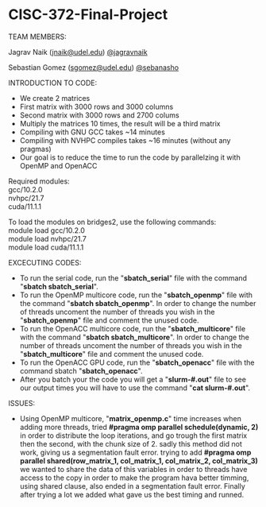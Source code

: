 # CISC-372-Final-Project

TEAM MEMBERS:

Jagrav Naik (jnaik@udel.edu) [@jagravnaik](https://www.github.com/jagravnaik)

Sebastian Gomez (sgomez@udel.edu) [@sebanasho](https://www.github.com/sebanasho)

INTRODUCTION TO CODE:
* We create 2 matrices
* First matrix with 3000 rows and 3000 columns
* Second matrix with 3000 rows and 2700 colums
* Multiply the matrices 10 times, the result will be a third matrix
* Compiling with GNU GCC takes ~14 minutes
* Compiling with NVHPC compiles takes ~16 minutes (without any pragmas) 
* Our goal is to reduce the time to run the code by parallelzing it with OpenMP and OpenACC


Required modules: \
gcc/10.2.0 <br />
nvhpc/21.7 <br />
cuda/11.1.1 <br />

To load the modules on bridges2, use the following commands:
<br />
module load gcc/10.2.0 <br />
module load nvhpc/21.7 <br />
module load cuda/11.1.1 <br />

EXCECUTING CODES: 

* To run the serial code, run the "**sbatch_serial**" file with the command "**sbatch sbatch_serial**". <br />
* To run the OpenMP multicore code, run the "**sbatch_openmp**" file with the command "**sbatch sbatch_openmp**". In order to change the number of threads uncoment the number of threads you wish in the "**sbatch_openmp**" file and comment the unused code.<br />
* To run the OpenACC multicore code, run the "**sbatch_multicore**" file with the command "**sbatch sbatch_multicore**". In order to change the number of threads uncoment the number of threads you wish in the "**sbatch_multicore**" file and comment the unused code.<br />
* To run the OpenACC GPU code, run the "**sbatch_openacc**" file with the command sbatch "**sbatch_openacc**". <br />
* After you batch your the code you will get a "**slurm-#.out**" file to see our output times you will have to use the command "**cat slurm-#.out**". <br />

ISSUES: 
* Using OpenMP multicore, "**matrix_openmp.c**" time increases when adding more threads, tried **#pragma omp parallel schedule(dynamic, 2)** in order to distribute the loop iterations, and go trough the first matrix then the second, with the chunk size of 2. sadly this method did not work, giving us a segmentation fault error. trying to add **#pragma omp parallel shared(row_matrix_1, col_matrix_1, col_matrix_2, col_matrix_3)** we wanted to share the data of this variables in order to threads have access to the copy in order to make the program hava better timming, using shared clause, also ended in a segmentation fault error. Finally after trying a lot we added what gave us the best timing and runned. 

